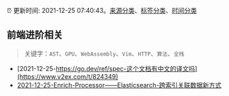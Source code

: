:alarm_clock: 更新时间: 2021-12-25 07:40:43。[来源分类](../README.md)、[标签分类](../TAGS.md)、[时间分类](../TIMELINE.md)

## 前端进阶相关


> 关键字：`AST`、`GPU`、`WebAssembly`、`Vim`、`HTTP`、`算法`、`全栈`



- [2021-12-25-https://go.dev/ref/spec-这个文档有中文的译文吗](https://www.v2ex.com/t/824349) 
- [2021-12-25-Enrich-Processor——Elasticsearch-跨索引关联数据新方式](https://toutiao.io/k/igeh9aw) 